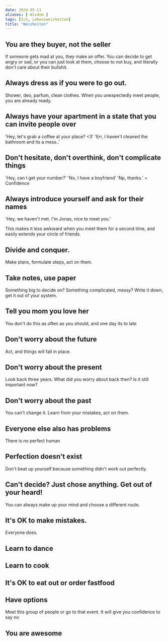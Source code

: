```yaml
---
date: 2024-05-11
aliases: [ Wisdom ]
tags: [Ich, Lebensweisheiten]
title: "Weisheiten"
---
```


## You are they buyer, not the seller

If someone gets mad at you, they make an offer. You can decide to get angry or sad, or you can just look at them, choose to not buy, and literally don't care about their bullshit.

## Always dress as if you were to go out.

Shower, deo, parfum, clean clothes. When you unexpectedly meet people, you are already ready.

## Always have your apartment in a state that you can invite people over

'Hey, let's grab a coffee at your place? <3' 'Err, I haven't cleaned the bathroom and its a mess..'

## Don't hesitate, don't overthink, don't complicate things

'Hey, can I get your number?' 'No, I have a boyfriend' 'Np, thanks.' = Confidence

## Always introduce yourself and ask for their names

'Hey, we haven't met. I'm Jonas, nice to meet you.'

This makes it less awkward when you meet them for a second time, and easily extends your circle of friends.

## Divide and conquer.

Make plans, formulate steps, act on them.

## Take notes, use paper

Something big to decide on? Something complicated, messy? Write it down, get it out of your system.

## Tell you mom you love her

You don't do this as often as you should, and one day its to late

## Don't worry about the future

Act, and things will fall in place.
## Don't worry about the present

Look back three years. What did you worry about back then? Is it still important now?

## Don't worry about the past

You can't change it. Learn from your mistakes, act on them.

## Everyone else also has problems

There is no perfect human

## Perfection doesn't exist

Don't beat up yourself because something didn't work out perfectly.

## Can't decide? Just chose anything. Get out of your heard!

You can always make up your mind and choose a different route.

## It's OK to make mistakes.

Everyone does.

## Learn to dance

## Learn to cook

## It's OK to eat out or order fastfood

## Have options

Meet this group of people or go to that event. It will give you confidence to say no

## You are awesome
